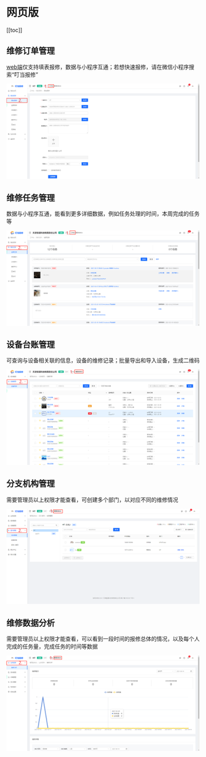 # 网页版
[[toc]]

## 维修订单管理

[web端](https://baoxiu.larkea.com)仅支持填表报修，数据与小程序互通；若想快速报修，请在微信小程序搜索“叮当报修”

![](../.vuepress/public/40f3816adc694af05636bfb0c256e140.png)

## 维修任务管理

数据与小程序互通，能看到更多详细数据，例如任务处理的时间，本周完成的任务等

![](../.vuepress/public/405e85d2951f28cd4b39a9ce677f1815.png)

## 设备台账管理

可查询与设备相关联的信息，设备的维修记录；批量导出和导入设备，生成二维码

![](../.vuepress/public/08e1fd8e66e5085f1a462df32100aad4.png)

## 分支机构管理

需要管理员以上权限才能查看，可创建多个部门，以对应不同的维修情况

![](../.vuepress/public/9aa90d16a2cc16ee241838247ac666ad.png)

## 维修数据分析

需要管理员以上权限才能查看，可以看到一段时间的报修总体的情况，以及每个人完成的任务量，完成任务的时间等数据

![](../.vuepress/public/6babe9a2e406b620190c392b73a6ed99.png)